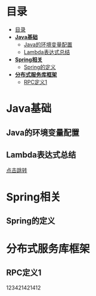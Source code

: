 # 目录 #

- [目录](#%E7%9B%AE%E5%BD%95)
- [**Java基础**](#Java%E5%9F%BA%E7%A1%80)
  - [Java的环境变量配置](#Java%E7%9A%84%E7%8E%AF%E5%A2%83%E5%8F%98%E9%87%8F%E9%85%8D%E7%BD%AE)
  - [Lambda表达式总结](#Lambda%E8%A1%A8%E8%BE%BE%E5%BC%8F%E6%80%BB%E7%BB%93)
- [**Spring相关**](#Spring%E7%9B%B8%E5%85%B3)
  - [Spring的定义](#Spring%E7%9A%84%E5%AE%9A%E4%B9%89)
- [**分布式服务库框架**](#%E5%88%86%E5%B8%83%E5%BC%8F%E6%9C%8D%E5%8A%A1%E5%BA%93%E6%A1%86%E6%9E%B6)
  - [RPC定义1](#RPC%E5%AE%9A%E4%B9%891)

# **Java基础** #
## Java的环境变量配置 ##
## Lambda表达式总结 ##
<a href="Content/Lambda表达式总结.md" target="_blank">点击跳转</a>

# **Spring相关** #
##  Spring的定义 ##


# **分布式服务库框架** #
## RPC定义1  ##
123421421412


